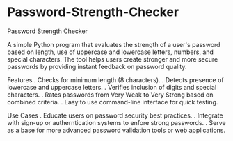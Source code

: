 # Password-Strength-Checker
Password Strength Checker 

A simple Python program that evaluates the strength of a user's password based on length, use of uppercase and lowercase letters, numbers, and special characters. The tool helps users create stronger and more secure passwords by providing instant
feedback on password quality.

Features
. Checks for minimum length (8 characters).
. Detects presence of lowercase and uppercase letters.
. Verifies inclusion of digits and special characters.
. Rates passwords from Very Weak to Very Strong based on combined criteria.
. Easy to use command-line interface for quick testing.

Use Cases
. Educate users on password security best practices.
. Integrate with sign-up or autherntication systems to enfore strong passwords.
. Serve as a base for more advanced password validation tools or web applications.

